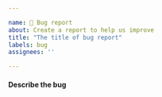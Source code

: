 ```yaml
---

name: 🐞 Bug report
about: Create a report to help us improve
title: "The title of bug report"
labels: bug
assignees: ''

---
```


#### Describe the bug
